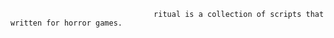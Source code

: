                                     ritual is a collection of scripts that written for horror games.
